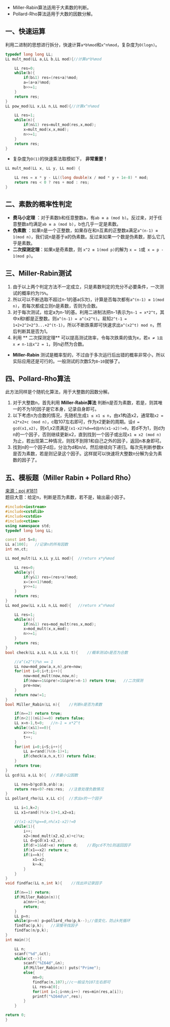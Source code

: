 * Miller-Rabin算法适用于大素数的判断。
* Pollard-Rho算法适用于大数的因数分解。

## 一、快速运算
利用二进制的思想进行拆分，快速计算`a*b%mod`和`x^n%mod`，复杂度为`O(logn)`。
```c++
typedef long long LL;
LL mult_mod(LL a,LL b,LL mod){//计算a*b%mod

    LL res=0;
    while(b){
        if(b&1) res=(res+a)%mod;
        a=(a+a)%mod;
        b>>=1;
    }
    return res;
}
LL pow_mod(LL x,LL n,LL mod){//计算x^n%mod

    LL res=1;
    while(n){
        if(n&1) res=mult_mod(res,x,mod);
        x=mult_mod(x,x,mod);
        n>>=1;
    }
    return res;
}
```
* 复杂度为`O(1)`的快速乘法取模如下， **非常重要！** 
```c++
LL mult_mod(LL x, LL y, LL mod) {

    LL res = x * y - LL((long double)x / mod * y + 1e-8) * mod;
    return res < 0 ? res + mod : res;
}
```

## 二、素数的概率性判定
* **费马小定理** ：对于素数b和任意整数a，有`ab ≡ a (mod b)`。反过来，对于任意整数a均满足`ab ≡ a (mod b)`，b也几乎一定是素数。
* **伪素数** ：如果n是一个正整数，如果存在和n互素的正整数a满足`a^(n-1) ≡ 1(mod n)`，我们说n是基于a的伪素数。反过来如果一个数是伪素数，那么它几乎是素数。
* **二次探测定理**：如果x是奇素数，则 `x^2 ≡ 1(mod p)`的解为 `x = 1`或` x = p - 1(mod p)`。
## 三、Miller-Rabin测试
1. 由于以上两个判定方法不一定成立，只是素数判定的充分不必要条件，一次测试的概率约为`75%`。
2. 所以可以不断选取不超过n-1的基a(S次)，计算是否每次都有`a^(n-1) ≡ 1(mod n)`，若每次都成立则n是素数，否则为合数。
3. 对于每次测试，给定a为n-1的基。利用二进制法把n-1表示为`n-1 = x*2^t`，其中x和t都是正整数。则`a^(n-1) = a^(x2^t)`。易知`2^t-1 = 1+2+2^2+2^3...+2^(t-1)`，所以不断跌乘即可快速求出`a^(x2^t) mod n`，然后判断其是否为1。
4. 利用 ** 二次探测定理** 可以提高测试效率，令每次跌乘的值为x，若`x ≠ 1且x ≠ n-1且x^2 = 1`，则n必然为合数。

* **Miller-Rabin** 测试是概率型的，不过由于多次运行后出错的概率非常小，所以实际应用还是可行的。一般测试的次数S为`8~10`就够了。
## 四、Pollard-Rho算法
此方法同样是个随机化算法，用于大整数的因数分解。
1. 对于大整数n，首先利用 **Miller-Rabin算法** 判断n是否为素数，若是，则其唯一的不为1的因子是它本身，记录自身即可。
2. 以下考虑n为合数的情况，先随机生成`1 ≤ x1 ≤ n`，由x1构造x2，通常取`x2 = x2*x2+c (mod n)`，c取107左右即可，作为x2更新的周期。设`d = gcd(x1,x2)`，则x1,x2须满足`(x1-x2)%d==0且n%(x1-x2)!=0`，若d不为1，则d为n的一个因子，否则继续更新x2，直到找到一个因子或出现`x1 ≡ x2 (mod n)`为止，若出现第二种情况，则找不到除1和自己之外的因子，返回n本身即可。
3. 找到n的一个因子d后，分治为d和n/d，然后继续向下递归。每次先判断参数x是否为素数，若是则记录这个因子。这样就可以快速将大整数n分解为全为素数的因子了。
## 五、模板题（Miller Rabin + Pollard Rho）
<a href="http://poj.org/problem?id=1811">来源：poj #1811</a><br>
题目大意：给定n，判断是否为素数，若不是，输出最小因子。
```c++
#include<iostream>
#include<cstdlib>
#include<cstdio>
#include<ctime>
using namespace std;
typedef long long LL;

const int S=8;
LL a[100];   //记录n的所有因数
int nn,ct;

LL mod_mult(LL x,LL y,LL mod){  //return x*y%mod

    LL res=0;
    while(y){
        if(y&1) res=(res+x)%mod;
        x=(x<<1)%mod;
        y>>=1;
    }
    return res;
}
LL mod_pow(LL x,LL n,LL mod){   //return x^n%mod

    LL res=1;
    while(n){
        if(n&1) res=mod_mult(res,x,mod);
        x=mod_mult(x,x,mod);
        n>>=1;
    }
    return res;
}
bool check(LL a,LL n,LL x,LL t){    //概率测试n是否为合数

    //a^(x2^t)%n == 1
    LL now=mod_pow(a,x,n),pre=now;
    for(int i=0;i<t;i++){
        now=mod_mult(now,now,n);
        if(now==1&&pre!=1&&pre!=n-1) return true;   //二次探测
        pre=now;
    }
    return now!=1;
}
bool Miller_Rabin(LL n){    //判断n是否为素数

    if(n==2) return true;
    if(n<2||(n&1)==0) return false;
    LL x=n-1,t=0;   //n-1 = x*2^t
    while((x&1)==0){
        x>>=1;
        t++;
    }
    for(int i=0;i<S;i++){
        LL a=rand()%(n-1)+1;
        if(check(a,n,x,t)) return false;
    }
    return true;
}
LL gcd(LL a,LL b){  //求最小公因数

    LL res=b?gcd(b,a%b):a;
    return res<0?-res:res;  //注意处理负数情况
}
LL pollard_rho(LL x,LL c){  //求出x的一个因子

    LL i=1,k=2;
    LL x1=rand()%(x-1)+1,x2=x1;

    //(x1-x2)%p==0,n%(x1-x2)!=0
    while(1){
        i++;
        x2=(mod_mult(x2,x2,x)+c)%x;
        LL d=gcd(x1-x2,x);
        if(d!=1&&d!=x) return d;    //若gcd不为1则返回因子
        if(x1==x2) return x;
        if(i==k){
            x1=x2;
            k+=k;
        }
    }
}
void findfac(LL n,int k){    //找出并记录因子

    if(n==1) return;
    if(Miller_Rabin(n)){
        a[nn++]=n;
        return;
    }
    LL p=n;
    while(p>=n) p=pollard_rho(p,k--);//值变化，防止k死循环
    findfac(p,k);   //深搜寻找因子
    findfac(n/p,k);
}
int main(){

    LL n;
    scanf("%d",&ct);
    while(ct--){
        scanf("%I64d",&n);
        if(Miller_Rabin(n)) puts("Prime");
        else{
            nn=0;
            findfac(n,107);//c一般设为107左右即可
            LL res=a[0];
            for(int i=1;i<nn;i++) res=min(res,a[i]);
            printf("%I64d\n",res);
        }
    }

return 0;
}

```

